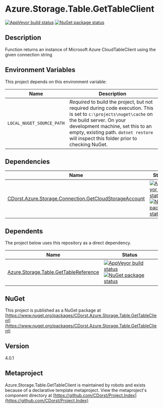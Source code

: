# Azure.Storage.Table.GetTableClient

[![AppVeyor build status](https://img.shields.io/appveyor/ci/cdorst/azure-storage-table-gettableclient.svg?label=AppVeyor&style=for-the-badge)](https://ci.appveyor.com/project/cdorst/azure-storage-table-gettableclient)
[![NuGet package status](https://img.shields.io/nuget/v/CDorst.Azure.Storage.Table.GetTableClient.svg?label=NuGet&style=for-the-badge)](https://www.nuget.org/packages/CDorst.Azure.Storage.Table.GetTableClient)

## Description

Function returns an instance of Microsoft Azure CloudTableClient using the given connection string

## Environment Variables

This project depends on this environment variable:

Name | Description
---- | -----------
`LOCAL_NUGET_SOURCE_PATH` | *Required* to build the project, but not required during code execution. This is set to `c:\projects\nuget\cache` on the build server. On your development machine, set this to an empty, existing path. `dotnet restore` will inspect this folder prior to checking NuGet.

## Dependencies

Name | Status
---- | ------
[CDorst.Azure.Storage.Connection.GetCloudStorageAccount](https://github.com/CDorst/Azure.Storage.Connection.GetCloudStorageAccount) | [![AppVeyor build status](https://img.shields.io/appveyor/ci/cdorst/azure-storage-connection-getcloudstorageaccount.svg?label=AppVeyor&style=flat-square)](https://ci.appveyor.com/project/cdorst/azure-storage-connection-getcloudstorageaccount) [![NuGet package status](https://img.shields.io/nuget/v/CDorst.Azure.Storage.Connection.GetCloudStorageAccount.svg?label=NuGet&style=flat-square)](https://www.nuget.org/packages/CDorst.Azure.Storage.Connection.GetCloudStorageAccount)

## Dependents

The project below uses this repository as a direct dependency.

Name | Status
---- | ------
[Azure.Storage.Table.GetTableReference](https://github.com/CDorst./Azure.Storage.Table.GetTableReference) | [![AppVeyor build status](https://img.shields.io/appveyor/ci/cdorst./azure-storage-table-gettablereference.svg?label=AppVeyor&style=flat-square)](https://ci.appveyor.com/project/cdorst./azure-storage-table-gettablereference) [![NuGet package status](https://img.shields.io/nuget/v/CDorst..Azure.Storage.Table.GetTableReference.svg?label=NuGet&style=flat-square)](https://www.nuget.org/packages/CDorst..Azure.Storage.Table.GetTableReference)

## NuGet


This project is published as a NuGet package at [https://www.nuget.org/packages/CDorst.Azure.Storage.Table.GetTableClient](https://www.nuget.org/packages/CDorst.Azure.Storage.Table.GetTableClient)

## Version

4.0.1

## Metaproject

Azure.Storage.Table.GetTableClient is maintained by robots and exists because of a declarative template metaproject. View the metaproject's component directory at [https://github.com/CDorst/Project.Index](https://github.com/CDorst/Project.Index)


